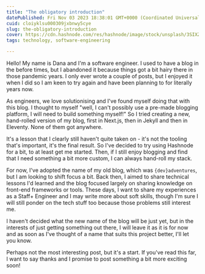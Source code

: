 ```yaml
---
title: "The obligatory introduction"
datePublished: Fri Nov 03 2023 18:38:01 GMT+0000 (Coordinated Universal Time)
cuid: cloiyklsu000309jxbnwy5cye
slug: the-obligatory-introduction
cover: https://cdn.hashnode.com/res/hashnode/image/stock/unsplash/3SIXZisims4/upload/01398667b752dc4a4f219a529b5ab5c2.jpeg
tags: technology, software-engineering

---
```


Hello! My name is Dana and I'm a software engineer. I used to have a blog in the before times, but I abandoned it because things got a bit hairy there in those pandemic years. I only ever wrote a couple of posts, but I enjoyed it when I did so I am keen to try again and have been planning to for literally years now.

As engineers, we love solutionising and I've found myself doing that with this blog. I thought to myself "well, I can't possibly use a pre-made blogging platform, I will need to build something myself!" So I tried creating a new, hand-rolled version of my blog, first in Next.js, then in Jekyll and then in Eleventy. None of them got anywhere.

It's a lesson that I clearly still haven't quite taken on - it's not the tooling that's important, it's the final result. So I've decided to try using Hashnode for a bit, to at least get me started. Then, if I still enjoy blogging and find that I need something a bit more custom, I can always hand-roll my stack.

For now, I've adopted the name of my old blog, which was `{dev}adventures`, but I am looking to shift focus a bit. Back then, I aimed to share technical lessons I'd learned and the blog focused largely on sharing knowledge on front-end frameworks or tools. These days, I want to share my experiences as a Staff+ Engineer and I may write more about soft skills, though I'm sure I will still ponder on the tech stuff too because those problems still interest me.

I haven't decided what the new name of the blog will be just yet, but in the interests of just getting something out there, I will leave it as it is for now and as soon as I've thought of a name that suits this project better, I'll let you know.

Perhaps not the most interesting post, but it's a start. If you've read this far, I want to say thanks and I promise to post something a bit more exciting soon!